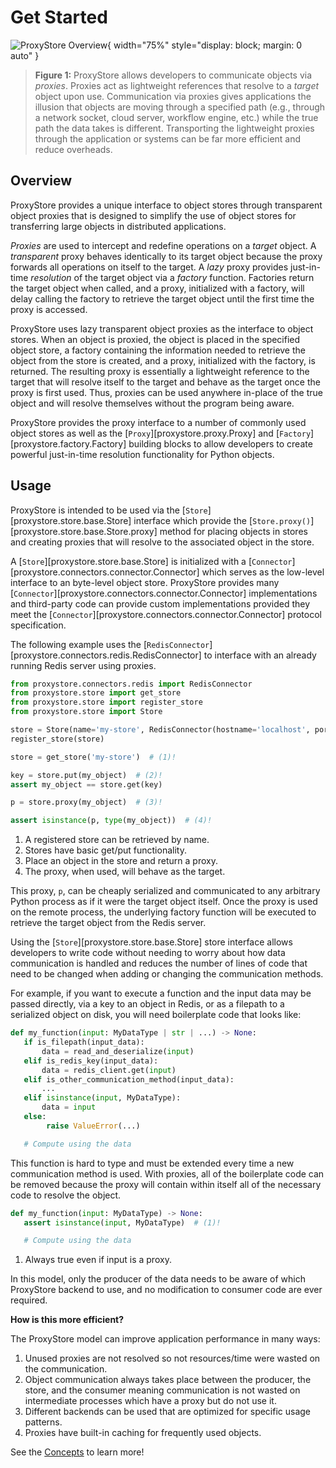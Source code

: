 # Get Started

![ProxyStore Overview](static/proxystore-overview.svg){ width="75%" style="display: block; margin: 0 auto" }
> **Figure 1:** ProxyStore allows developers to communicate objects via *proxies*.
> Proxies act as lightweight references that resolve to a *target* object upon use.
> Communication via proxies gives applications the illusion that objects are
> moving through a specified path (e.g., through a network socket, cloud
> server, workflow engine, etc.) while the true path the data takes is
> different. Transporting the lightweight proxies through the application or
> systems can be far more efficient and reduce overheads.

## Overview

ProxyStore provides a unique interface to object stores through transparent
object proxies that is designed to simplify the use of object stores for
transferring large objects in distributed applications.

*Proxies* are used to intercept and redefine operations on a *target* object.
A *transparent* proxy behaves identically to its target object
because the proxy forwards all operations on itself to the target.
A *lazy* proxy provides just-in-time *resolution* of the target object via
a *factory* function. Factories return the target object when called, and a
proxy, initialized with a factory, will delay calling the factory to retrieve
the target object until the first time the proxy is accessed.

ProxyStore uses lazy transparent object proxies as the interface to object
stores. When an object is proxied, the object is placed in the specified
object store, a factory containing the information needed to retrieve the
object from the store is created, and a proxy, initialized with the factory,
is returned.
The resulting proxy is essentially a lightweight reference to the target that
will resolve itself to the target and behave as the target once the proxy
is first used.
Thus, proxies can be used anywhere in-place of the true object and will
resolve themselves without the program being aware.

ProxyStore provides the proxy interface to a number of commonly used object
stores as well as the [`Proxy`][proxystore.proxy.Proxy] and
[`Factory`][proxystore.factory.Factory] building blocks to allow developers
to create powerful just-in-time resolution functionality for Python objects.

## Usage

ProxyStore is intended to be used via the
[`Store`][proxystore.store.base.Store] interface which provide the
[`Store.proxy()`][proxystore.store.base.Store.proxy] method for placing objects
in stores and creating proxies that will resolve to the associated object in
the store.

A [`Store`][proxystore.store.base.Store] is initialized with a
[`Connector`][proxystore.connectors.connector.Connector] which serves as the
low-level interface to an byte-level object store.
ProxyStore provides many
[`Connector`][proxystore.connectors.connector.Connector] implementations and
third-party code can provide custom implementations provided they meet the
[`Connector`][proxystore.connectors.connector.Connector] protocol
specification.

The following example uses the
[`RedisConnector`][proxystore.connectors.redis.RedisConnector] to interface
with an already running Redis server using proxies.

```python title="Basic ProxyStore Usage" linenums="1"
from proxystore.connectors.redis import RedisConnector
from proxystore.store import get_store
from proxystore.store import register_store
from proxystore.store import Store

store = Store(name='my-store', RedisConnector(hostname='localhost', port=1234))
register_store(store)

store = get_store('my-store')  # (1)!

key = store.put(my_object)  # (2)!
assert my_object == store.get(key)

p = store.proxy(my_object)  # (3)!

assert isinstance(p, type(my_object))  # (4)!
```

1. A registered store can be retrieved by name.
2. Stores have basic get/put functionality.
3. Place an object in the store and return a proxy.
4. The proxy, when used, will behave as the target.

This proxy, `p`, can be cheaply serialized and communicated to any
arbitrary Python process as if it were the target object itself. Once the
proxy is used on the remote process, the underlying factory function will
be executed to retrieve the target object from the Redis server.

Using the [`Store`][proxystore.store.base.Store] store interface allows
developers to write code without needing to worry about how data communication
is handled and reduces the number of lines of code that need to be changed
when adding or changing the communication methods.

For example, if you want to execute a function and the input data may be
passed directly, via a key to an object in Redis, or as a filepath to a
serialized object on disk, you will need boilerplate code that looks like:

```python linenums="1"
def my_function(input: MyDataType | str | ...) -> None:
   if is_filepath(input_data):
       data = read_and_deserialize(input)
   elif is_redis_key(input_data):
       data = redis_client.get(input)
   elif is_other_communication_method(input_data):
       ...
   elif isinstance(input, MyDataType):
       data = input
   else:
        raise ValueError(...)

   # Compute using the data
```

This function is hard to type and must be extended every time a new
communication method is used. With proxies, all of the boilerplate code
can be removed because the proxy will contain within itself all of the
necessary code to resolve the object.

```python linenums="1"
def my_function(input: MyDataType) -> None:
   assert isinstance(input, MyDataType)  # (1)!

   # Compute using the data
```

1. Always true even if input is a proxy.

In this model, only the producer of the data needs to be aware of which
ProxyStore backend to use, and no modification to consumer code are ever
required.

**How is this more efficient?**

The ProxyStore model can improve application performance in many ways:

1. Unused proxies are not resolved so not resources/time were wasted on the
   communication.
2. Object communication always takes place between the producer, the store, and
   the consumer meaning communication is not wasted on intermediate processes
   which have a proxy but do not use it.
3. Different backends can be used that are optimized for specific usage
   patterns.
4. Proxies have built-in caching for frequently used objects.

See the [Concepts](concepts/index.md) to learn more!
